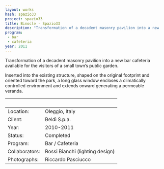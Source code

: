 ```yaml
---
layout: works
hash: spazio33
project: spazio33
title: Binocle - Spazio33
description: "Transformation of a decadent masonry pavilion into a new bar cafeteria available for the visitors of a small town’s public garden. Inserted into the existing..."
program:
 - bar
 - cafeteria
year: 2011
---
```


Transformation of a decadent masonry pavilion into a new bar cafeteria available for the visitors of a small town’s public garden.

Inserted into the existing structure, shaped on the original footprint and oriented toward the park, a long glass window encloses a climatically controlled environment and extends onward generating a permeable veranda.

|&nbsp;|&nbsp;|
|:----------|:---------------|
| Location:      | Oleggio, Italy|
| Client:        | Beldì S.p.a.|
| Year:          | 2010-2011|
| Status:        | Completed|
| Program:       | Bar / Cafeteria|
| Collaborators: | Rossi Bianchi (lighting design) |
| Photographs:   | Riccardo Pasciucco|
